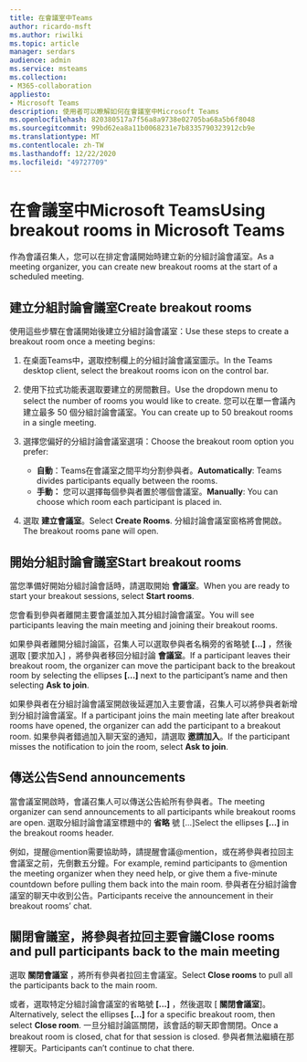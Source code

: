 ```yaml
---
title: 在會議室中Teams
author: ricardo-msft
ms.author: riwilki
ms.topic: article
manager: serdars
audience: admin
ms.service: msteams
ms.collection:
- M365-collaboration
appliesto:
- Microsoft Teams
description: 使用者可以瞭解如何在會議室中Microsoft Teams
ms.openlocfilehash: 820380517a7f56a8a9738e02705ba68a5b6f8048
ms.sourcegitcommit: 99bd62ea8a11b0068231e7b8335790323912cb9e
ms.translationtype: MT
ms.contentlocale: zh-TW
ms.lasthandoff: 12/22/2020
ms.locfileid: "49727709"
---
```

# <a name="using-breakout-rooms-in-microsoft-teams"></a><span data-ttu-id="138d0-103">在會議室中Microsoft Teams</span><span class="sxs-lookup"><span data-stu-id="138d0-103">Using breakout rooms in Microsoft Teams</span></span>

<span data-ttu-id="138d0-104">作為會議召集人，您可以在排定會議開始時建立新的分組討論會議室。</span><span class="sxs-lookup"><span data-stu-id="138d0-104">As a meeting organizer, you can create new breakout rooms at the start of a scheduled meeting.</span></span>

## <a name="create-breakout-rooms"></a><span data-ttu-id="138d0-105">建立分組討論會議室</span><span class="sxs-lookup"><span data-stu-id="138d0-105">Create breakout rooms</span></span>

<span data-ttu-id="138d0-106">使用這些步驟在會議開始後建立分組討論會議室：</span><span class="sxs-lookup"><span data-stu-id="138d0-106">Use these steps to create a breakout room once a meeting begins:</span></span>

1. <span data-ttu-id="138d0-107">在桌面Teams中，選取控制欄上的分組討論會議室圖示。</span><span class="sxs-lookup"><span data-stu-id="138d0-107">In the Teams desktop client, select the breakout rooms icon on the control bar.</span></span>

2. <span data-ttu-id="138d0-108">使用下拉式功能表選取要建立的房間數目。</span><span class="sxs-lookup"><span data-stu-id="138d0-108">Use the dropdown menu to select the number of rooms you would like to create.</span></span> <span data-ttu-id="138d0-109">您可以在單一會議內建立最多 50 個分組討論會議室。</span><span class="sxs-lookup"><span data-stu-id="138d0-109">You can create up to 50 breakout rooms in a single meeting.</span></span>

3. <span data-ttu-id="138d0-110">選擇您偏好的分組討論會議室選項：</span><span class="sxs-lookup"><span data-stu-id="138d0-110">Choose the breakout room option you prefer:</span></span>

    - <span data-ttu-id="138d0-111">**自動**：Teams在會議室之間平均分割參與者。</span><span class="sxs-lookup"><span data-stu-id="138d0-111">**Automatically**: Teams divides participants equally between the rooms.</span></span>
    - <span data-ttu-id="138d0-112">**手動：** 您可以選擇每個參與者置於哪個會議室。</span><span class="sxs-lookup"><span data-stu-id="138d0-112">**Manually**: You can choose which room each participant is placed in.</span></span>

4. <span data-ttu-id="138d0-113">選取 **建立會議室**。</span><span class="sxs-lookup"><span data-stu-id="138d0-113">Select **Create Rooms**.</span></span> <span data-ttu-id="138d0-114">分組討論會議室窗格將會開啟。</span><span class="sxs-lookup"><span data-stu-id="138d0-114">The breakout rooms pane will open.</span></span>

## <a name="start-breakout-rooms"></a><span data-ttu-id="138d0-115">開始分組討論會議室</span><span class="sxs-lookup"><span data-stu-id="138d0-115">Start breakout rooms</span></span>

<span data-ttu-id="138d0-116">當您準備好開始分組討論會話時，請選取開始 **會議室**。</span><span class="sxs-lookup"><span data-stu-id="138d0-116">When you are ready to start your breakout sessions, select **Start rooms**.</span></span>

<span data-ttu-id="138d0-117">您會看到參與者離開主要會議並加入其分組討論會議室。</span><span class="sxs-lookup"><span data-stu-id="138d0-117">You will see participants leaving the main meeting and joining their breakout rooms.</span></span>

<span data-ttu-id="138d0-118">如果參與者離開分組討論區，召集人可以選取參與者名稱旁的省略號 **[...]** ，然後選取 [要求加入] ，將參與者移回分組討論 **會議室**。</span><span class="sxs-lookup"><span data-stu-id="138d0-118">If a participant leaves their breakout room, the organizer can move the participant back to the breakout room by selecting the ellipses **[…]** next to the participant’s name and then selecting **Ask to join**.</span></span>

<span data-ttu-id="138d0-119">如果參與者在分組討論會議室開啟後延遲加入主要會議，召集人可以將參與者新增到分組討論會議室。</span><span class="sxs-lookup"><span data-stu-id="138d0-119">If a participant joins the main meeting late after breakout rooms have opened, the organizer can add the participant to a breakout room.</span></span> <span data-ttu-id="138d0-120">如果參與者錯過加入聊天室的通知，請選取 **邀請加入**。</span><span class="sxs-lookup"><span data-stu-id="138d0-120">If the participant misses the notification to join the room, select **Ask to join**.</span></span>

## <a name="send-announcements"></a><span data-ttu-id="138d0-121">傳送公告</span><span class="sxs-lookup"><span data-stu-id="138d0-121">Send announcements</span></span>

<span data-ttu-id="138d0-122">當會議室開啟時，會議召集人可以傳送公告給所有參與者。</span><span class="sxs-lookup"><span data-stu-id="138d0-122">The meeting organizer can send announcements to all participants while breakout rooms are open.</span></span> <span data-ttu-id="138d0-123">選取分組討論會議室標題中的 **省略** 號 [...]</span><span class="sxs-lookup"><span data-stu-id="138d0-123">Select the ellipses **[…]** in the breakout rooms header.</span></span>

<span data-ttu-id="138d0-124">例如，提醒@mention需要協助時，請提醒會議@mention，或在將參與者拉回主會議室之前，先倒數五分鐘。</span><span class="sxs-lookup"><span data-stu-id="138d0-124">For example, remind participants to @mention the meeting organizer when they need help, or give them a five-minute countdown before pulling them back into the main room.</span></span>
<span data-ttu-id="138d0-125">參與者在分組討論會議室的聊天中收到公告。</span><span class="sxs-lookup"><span data-stu-id="138d0-125">Participants receive the announcement in their breakout rooms’ chat.</span></span>

## <a name="close-rooms-and-pull-participants-back-to-the-main-meeting"></a><span data-ttu-id="138d0-126">關閉會議室，將參與者拉回主要會議</span><span class="sxs-lookup"><span data-stu-id="138d0-126">Close rooms and pull participants back to the main meeting</span></span>

<span data-ttu-id="138d0-127">選取 **關閉會議室** ，將所有參與者拉回主會議室。</span><span class="sxs-lookup"><span data-stu-id="138d0-127">Select **Close rooms** to pull all the participants back to the main room.</span></span>

<span data-ttu-id="138d0-128">或者，選取特定分組討論會議室的省略號 **[...]** ，然後選取 [ **關閉會議室**]。</span><span class="sxs-lookup"><span data-stu-id="138d0-128">Alternatively, select the ellipses **[…]** for a specific breakout room, then select **Close room**.</span></span>
<span data-ttu-id="138d0-129">一旦分組討論區關閉，該會話的聊天即會關閉。</span><span class="sxs-lookup"><span data-stu-id="138d0-129">Once a breakout room is closed, chat for that session is closed.</span></span> <span data-ttu-id="138d0-130">參與者無法繼續在那裡聊天。</span><span class="sxs-lookup"><span data-stu-id="138d0-130">Participants can’t continue to chat there.</span></span>
